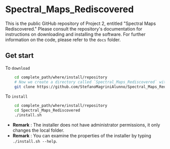 # Spectral_Maps_Rediscovered
This is the public GitHub repository of Project 2, entitled "Spectral Maps Rediscovered."
Please consult the repository's documentation for instructions on downloading and installing the software.
For further information on the code, please refer to the `docs` folder.

## Get start

To `download`
~~~bash
    cd complete_path/where/install/repository
    # Now we create a directory called `Spectral_Maps_Rediscovered` with repository:
    git clone https://github.com/StefanoMagriniAlunno/Spectral_Maps_Rediscovered
~~~

To `install`
~~~bash
    cd complete_path/where/install/repository
    cd Spectral_Maps_Rediscovered
    ./install.sh
~~~

* **Remark** :  The installer does not have administrator permissions, it only changes the local folder.
* **Remark** : You can examine the properties of the installer by typing `./install.sh --help`.
